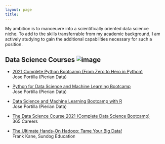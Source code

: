 ```yaml
---
layout: page
title: 
---
```


My ambition is to manoeuvre into a scientifically oriented data science niche. To add to the skills transferrable from my academic background, I am actively studying to gain the additional capabilities necessary for such a position.

## Data Science Courses ![image](https://user-images.githubusercontent.com/84908213/131991150-4fced03e-2ca3-4060-b724-28d65194d643.png)

- [<ins>2021 Complete Python Bootcamp (From Zero to Hero in Python)</ins>](https://www.udemy.com/course/complete-python-bootcamp/)<br/>
Jose Portilla (Pierian Data)

- [<ins>Python for Data Science and Machine Learning Bootcamp</ins>](https://www.udemy.com/course/python-for-data-science-and-machine-learning-bootcamp/)<br/>
Jose Portilla (Pierian Data)

- [<ins>Data Science and Machine Learning Bootcamp with R</ins>](https://www.udemy.com/course/data-science-and-machine-learning-bootcamp-with-r/)<br/>
Jose Portilla (Pierian Data)

- [<ins>The Data Science Course 2021 (Complete Data Science Bootcamp)</ins>](https://www.udemy.com/course/the-data-science-course-complete-data-science-bootcamp/)<br/>
365 Careers

- [<ins>The Ultimate Hands-On Hadoop: Tame Your Big Data!</ins>](https://www.udemy.com/course/the-ultimate-hands-on-hadoop-tame-your-big-data/)<br/>
Frank Kane, Sundog Education
